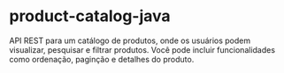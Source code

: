 # product-catalog-java
API REST para um catálogo de produtos, onde os usuários podem visualizar, pesquisar e filtrar produtos. Você pode incluir funcionalidades como ordenação, paginção e detalhes do produto.
